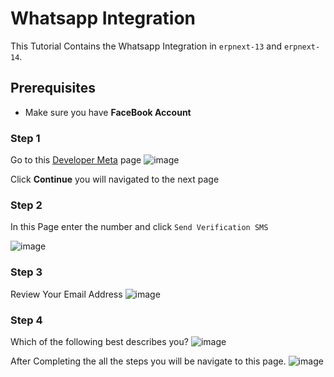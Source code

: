 # Whatsapp Integration

This Tutorial Contains the Whatsapp Integration in `erpnext-13` and `erpnext-14`.

## Prerequisites
* Make sure you have **FaceBook Account**

### Step 1
Go to this [Developer Meta](https://developers.facebook.com/async/registration/dialog/?src=default) page
![image](https://github.com/Antony-M1/erp-single-server/assets/96291963/4b42ad94-0eb9-4223-af3e-028dd716a377)

Click **Continue** you will navigated to the next page

### Step 2
In this Page enter the number and click `Send Verification SMS`

![image](https://github.com/Antony-M1/erp-single-server/assets/96291963/b33fcdab-d74f-40ae-be52-02d6c901a8a0)

### Step 3
Review Your Email Address
![image](https://github.com/Antony-M1/erp-single-server/assets/96291963/5b91a77b-93e0-406a-ba78-168a9b165956)

### Step 4
Which of the following best describes you?
![image](https://github.com/Antony-M1/erp-single-server/assets/96291963/d180d199-1481-4055-8ca1-9e99f36fe6b6)

After Completing the all the steps you will be navigate to this page.
![image](https://github.com/Antony-M1/erp-single-server/assets/96291963/5bfc9cb7-1fcc-42c0-a949-303680469d99)

